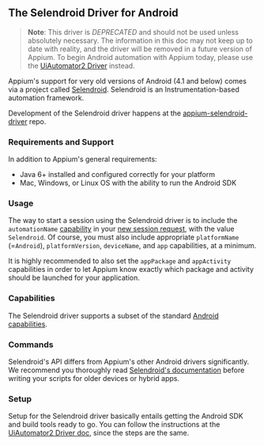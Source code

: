 ## The Selendroid Driver for Android

> **Note**: This driver is *DEPRECATED* and should not be used unless absolutely necessary. The information in this doc may not keep up to date with reality, and the driver will be removed in a future version of Appium. To begin Android automation with Appium today, please use the [UiAutomator2 Driver](/docs/en/drivers/android-uiautomator2.md) instead.

Appium's support for very old versions of Android (4.1 and below) comes via a project called [Selendroid](http://selendroid.io). Selendroid is an Instrumentation-based automation framework.

Development of the Selendroid driver happens at the [appium-selendroid-driver](https://github.com/appium/appium-selendroid-driver) repo.

### Requirements and Support

In addition to Appium's general requirements:

* Java 6+ installed and configured correctly for your platform
* Mac, Windows, or Linux OS with the ability to run the Android SDK

### Usage

The way to start a session using the Selendroid driver is to include the `automationName` [capability](#TODO) in your [new session request](#TODO), with the value `Selendroid`. Of course, you must also include appropriate `platformName` (=`Android`), `platformVersion`, `deviceName`, and `app` capabilities, at a minimum.

It is highly recommended to also set the `appPackage` and `appActivity` capabilities in order to let Appium know exactly which package and activity should be launched for your application.

### Capabilities

The Selendroid driver supports a subset of the standard [Android capabilities](/docs/en/writing-running-appium/caps.md#android-only).

### Commands

Selendroid's API differs from Appium's other Android drivers significantly. We recommend you thoroughly read [Selendroid's documentation](http://selendroid.io/native.html) before writing your scripts for older devices or hybrid apps.

### Setup

Setup for the Selendroid driver basically entails getting the Android SDK and build tools ready to go. You can follow the instructions at the [UiAutomator2 Driver doc](android-uiautomator2.md#basic-setup), since the steps are the same.